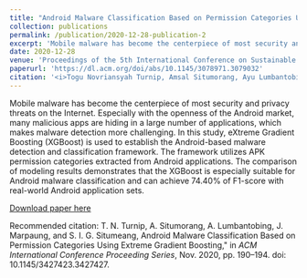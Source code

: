 ```yaml
---
title: "Android Malware Classification Based on Permission Categories Using Extreme Gradient Boosting"
collection: publications
permalink: /publication/2020-12-28-publication-2
excerpt: 'Mobile malware has become the centerpiece of most security and privacy threats on the Internet. Especially with the openness of the Android market, many malicious apps are hiding in a large number of applications, which makes malware detection more challenging. In this study, eXtreme Gradient Boosting (XGBoost) is used to establish the Android-based malware detection and classification framework. The framework utilizes APK permission categories extracted from Android applications. The comparison of modeling results demonstrates that the XGBoost is especially suitable for Android malware classification and can achieve 74.40% of F1-score with real-world Android application sets.'
date: 2020-12-28
venue: 'Proceedings of the 5th International Conference on Sustainable Information Engineering and Technology'
paperurl: 'https://dl.acm.org/doi/abs/10.1145/3078971.3079032'
citation: '<i>Togu Novriansyah Turnip, Amsal Situmorang, Ayu Lumbantobing, Josua Marpaung, and Samuel I. G. Situmeang. 2020. Android Malware Classification Based on Permission Categories Using Extreme Gradient Boosting. In Proceedings of the 5th International Conference on Sustainable Information Engineering and Technology (SIET '20). Association for Computing Machinery, New York, NY, USA, 190–194. https://doi.org/10.1145/3427423.3427427</i>'
---
```

Mobile malware has become the centerpiece of most security and privacy threats on the Internet. Especially with the openness of the Android market, many malicious apps are hiding in a large number of applications, which makes malware detection more challenging. In this study, eXtreme Gradient Boosting (XGBoost) is used to establish the Android-based malware detection and classification framework. The framework utilizes APK permission categories extracted from Android applications. The comparison of modeling results demonstrates that the XGBoost is especially suitable for Android malware classification and can achieve 74.40% of F1-score with real-world Android application sets.

[Download paper here](https://dl.acm.org/doi/pdf/10.1145/3427423.3427427)

Recommended citation: T. N. Turnip, A. Situmorang, A. Lumbantobing, J. Marpaung, and S. I. G. Situmeang, Android Malware Classification Based on Permission Categories Using Extreme Gradient Boosting," in <i>ACM International Conference Proceeding Series</i>, Nov. 2020, pp. 190–194. doi: 10.1145/3427423.3427427.